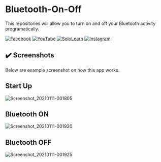 # Bluetooth-On-Off
This repositories will allow you to turn on and off your Bluetooth activity programatically.

[![Facebook](https://img.shields.io/badge/facebook-%231877F2.svg?&style=for-the-badge&logo=facebook&logoColor=white)](https://www.facebook.com/rovie.programmer15) 
[![YouTube](https://img.shields.io/badge/youtube-%23FF0000.svg?&style=for-the-badge&logo=youtube&logoColor=white)](https://www.youtube.com/c/RovieFrancisco15)
[![SoloLearn](https://img.shields.io/badge/sololearn-%8088FF88.svg?&style=for-the-badge&logo=sololearn&logoColor=white)](https://www.sololearn.com/Profile/7001002/?ref=app)
[![Instagram](https://img.shields.io/badge/instagram-%23e4405f.svg?&style=for-the-badge&logo=instagram&logoColor=white)](https://www.instagram.com/franz0515)

## :heavy_check_mark: Screenshots
Below are example screenshot on how this app works.

## Start Up
![Screenshot_20210111-001805](https://user-images.githubusercontent.com/40444648/104128484-c3388280-53a2-11eb-9565-d3bc9e567797.png)

## Bluetooth ON
![Screenshot_20210111-001920](https://user-images.githubusercontent.com/40444648/104128491-cb90bd80-53a2-11eb-9af5-277215c60f62.png)

## Bluetooth OFF
![Screenshot_20210111-001925](https://user-images.githubusercontent.com/40444648/104128496-d3506200-53a2-11eb-9f2f-1ac37545cc0c.png)
